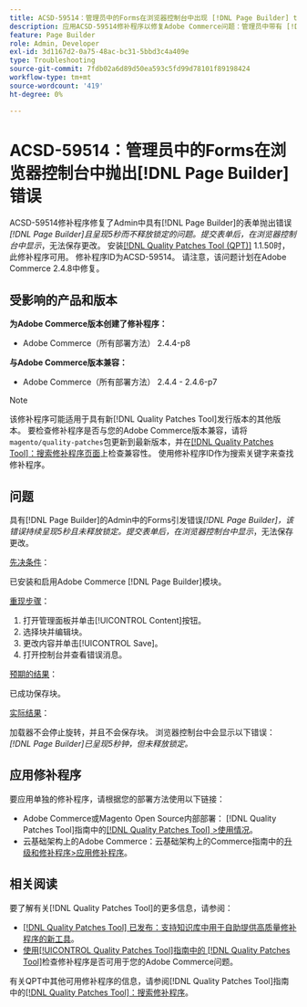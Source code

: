 ```yaml
---
title: ACSD-59514：管理员中的Forms在浏览器控制台中出现 [!DNL Page Builder] throw错误
description: 应用ACSD-59514修补程序以修复Adobe Commerce问题：管理员中带有 [!DNL Page Builder] 抛出的表单错误“[!DNL Page Builder]”呈现5秒钟，并且未释放锁定。 在浏览器控制台中提交表单后，无法保存更改。
feature: Page Builder
role: Admin, Developer
exl-id: 3d1167d2-0a75-48ac-bc31-5bbd3c4a409e
type: Troubleshooting
source-git-commit: 7fdb02a6d89d50ea593c5fd99d78101f89198424
workflow-type: tm+mt
source-wordcount: '419'
ht-degree: 0%

---
```


# ACSD-59514：管理员中的Forms在浏览器控制台中抛出[!DNL Page Builder]错误

ACSD-59514修补程序修复了Admin中具有[!DNL Page Builder]的表单抛出错误&#x200B;*[!DNL Page Builder]且呈现5秒而不释放锁定的问题。提交表单后，在浏览器控制台中显示*，无法保存更改。 安装[[!DNL Quality Patches Tool (QPT)]](https://experienceleague.adobe.com/zh-hans/docs/commerce-operations/tools/quality-patches-tool/quality-patches-tool-to-self-serve-quality-patches) 1.1.50时，此修补程序可用。 修补程序ID为ACSD-59514。 请注意，该问题计划在Adobe Commerce 2.4.8中修复。

## 受影响的产品和版本

**为Adobe Commerce版本创建了修补程序：**

* Adobe Commerce（所有部署方法） 2.4.4-p8

**与Adobe Commerce版本兼容：**

* Adobe Commerce（所有部署方法） 2.4.4 - 2.4.6-p7

>[!NOTE]
>
>该修补程序可能适用于具有新[!DNL Quality Patches Tool]发行版本的其他版本。 要检查修补程序是否与您的Adobe Commerce版本兼容，请将`magento/quality-patches`包更新到最新版本，并在[[!DNL Quality Patches Tool]：搜索修补程序页面](https://experienceleague.adobe.com/tools/commerce-quality-patches/index.html?lang=zh-Hans)上检查兼容性。 使用修补程序ID作为搜索关键字来查找修补程序。

## 问题

具有[!DNL Page Builder]的Admin中的Forms引发错误&#x200B;*[!DNL Page Builder]，该错误持续呈现5秒且未释放锁定。提交表单后，在浏览器控制台中显示*，无法保存更改。

<u>先决条件</u>：

已安装和启用Adobe Commerce [!DNL Page Builder]模块。

<u>重现步骤</u>：

1. 打开管理面板并单击[!UICONTROL Content]按钮。
1. 选择块并编辑块。
1. 更改内容并单击[!UICONTROL Save]。
1. 打开控制台并查看错误消息。

<u>预期的结果</u>：

已成功保存块。

<u>实际结果</u>：

加载器不会停止旋转，并且不会保存块。 浏览器控制台中会显示以下错误：
*[!DNL Page Builder]已呈现5秒钟，但未释放锁定。*

## 应用修补程序

要应用单独的修补程序，请根据您的部署方法使用以下链接：

* Adobe Commerce或Magento Open Source内部部署： [!DNL Quality Patches Tool]指南中的[[!DNL Quality Patches Tool] >使用情况](/help/tools/quality-patches-tool/usage.md)。
* 云基础架构上的Adobe Commerce：云基础架构上的Commerce指南中的[升级和修补程序>应用修补程序](https://experienceleague.adobe.com/docs/commerce-cloud-service/user-guide/develop/upgrade/apply-patches.html?lang=zh-Hans)。

## 相关阅读

要了解有关[!DNL Quality Patches Tool]的更多信息，请参阅：

* [[!DNL Quality Patches Tool] 已发布：支持知识库中用于自助提供高质量修补程序的新工具](https://experienceleague.adobe.com/zh-hans/docs/commerce-operations/tools/quality-patches-tool/quality-patches-tool-to-self-serve-quality-patches)。
* [使用[!UICONTROL Quality Patches Tool]指南中的 [!DNL Quality Patches Tool]](/help/tools/quality-patches-tool/patches-available-in-qpt/check-patch-for-magento-issue-with-magento-quality-patches.md)检查修补程序是否可用于您的Adobe Commerce问题。


有关QPT中其他可用修补程序的信息，请参阅[!DNL Quality Patches Tool]指南中的[[!DNL Quality Patches Tool]：搜索修补程序](https://experienceleague.adobe.com/tools/commerce-quality-patches/index.html?lang=zh-Hans)。

